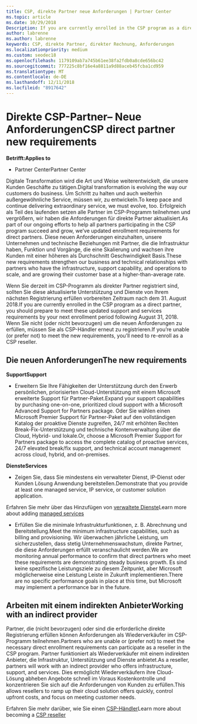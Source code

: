 ```yaml
---
title: CSP, direkte Partner neue Anforderungen | Partner Center
ms.topic: article
ms.date: 10/29/2018
Description: If you are currently enrolled in the CSP program as a direct partner, you should prepare to meet these updated support and services requirements.
author: labrenne
ms.author: labrenne
keywords: CSP, direkte Partner, direkter Rechnung, Anforderungen
ms.localizationpriority: medium
ms.custom: seodec18
ms.openlocfilehash: 1179109ab7a745b61ee38fa2fdb0a8cde656bc42
ms.sourcegitcommit: 777225c8bf16e4a8811a9d88aceb45fcba1cd959
ms.translationtype: MT
ms.contentlocale: de-DE
ms.lasthandoff: 12/11/2018
ms.locfileid: "8917642"
---
```

# <a name="csp-direct-partner-new-requirements"></a><span data-ttu-id="9a2d2-103">Direkte CSP-Partner– Neue Anforderungen</span><span class="sxs-lookup"><span data-stu-id="9a2d2-103">CSP direct partner new requirements</span></span>

**<span data-ttu-id="9a2d2-104">Betrifft:</span><span class="sxs-lookup"><span data-stu-id="9a2d2-104">Applies to</span></span>**

- <span data-ttu-id="9a2d2-105">Partner Center</span><span class="sxs-lookup"><span data-stu-id="9a2d2-105">Partner Center</span></span>

<span data-ttu-id="9a2d2-106">Digitale Transformation wird die Art und Weise weiterentwickelt, die unsere Kunden Geschäfte zu tätigen.</span><span class="sxs-lookup"><span data-stu-id="9a2d2-106">Digital transformation is evolving the way our customers do business.</span></span> <span data-ttu-id="9a2d2-107">Um Schritt zu halten und auch weiterhin außergewöhnliche Service, müssen wir, zu entwickeln.</span><span class="sxs-lookup"><span data-stu-id="9a2d2-107">To keep pace and continue delivering extraordinary service, we must evolve, too.</span></span> <span data-ttu-id="9a2d2-108">Erfolgreich als Teil des laufenden setzen alle Partner im CSP-Programm teilnehmen und vergrößern, wir haben die Anforderungen für direkte Partner aktualisiert.</span><span class="sxs-lookup"><span data-stu-id="9a2d2-108">As part of our ongoing efforts to help all partners participating in the CSP program succeed and grow, we’ve updated enrollment requirements for direct partners.</span></span> <span data-ttu-id="9a2d2-109">Diese neuen Anforderungen einzuhalten, unsere Unternehmen und technische Beziehungen mit Partner, die die Infrastruktur haben, Funktion und Vorgänge, die eine Skalierung und wachsen ihre Kunden mit einer höheren als Durchschnitt Geschwindigkeit Basis.</span><span class="sxs-lookup"><span data-stu-id="9a2d2-109">These new requirements strengthen our business and technical relationships with partners who have the infrastructure, support capability, and operations to scale, and are growing their customer base at a higher-than-average rate.</span></span>

<span data-ttu-id="9a2d2-110">Wenn Sie derzeit im CSP-Programm als direkter Partner registriert sind, sollten Sie diese aktualisierte Unterstützung und Dienste von Ihrem nächsten Registrierung erfüllen vorbereiten Zeitraum nach dem 31. August 2018.</span><span class="sxs-lookup"><span data-stu-id="9a2d2-110">If you are currently enrolled in the CSP program as a direct partner, you should prepare to meet these updated support and services requirements by your next enrollment period following August 31, 2018.</span></span> <span data-ttu-id="9a2d2-111">Wenn Sie nicht (oder nicht bevorzugen) um die neuen Anforderungen zu erfüllen, müssen Sie als CSP-Händler erneut zu registrieren.</span><span class="sxs-lookup"><span data-stu-id="9a2d2-111">If you’re unable (or prefer not) to meet the new requirements, you’ll need to re-enroll as a CSP reseller.</span></span>

## <a name="the-new-requirements"></a><span data-ttu-id="9a2d2-112">Die neuen Anforderungen</span><span class="sxs-lookup"><span data-stu-id="9a2d2-112">The new requirements</span></span>

**<span data-ttu-id="9a2d2-113">Support</span><span class="sxs-lookup"><span data-stu-id="9a2d2-113">Support</span></span>**

- <span data-ttu-id="9a2d2-114">Erweitern Sie Ihre Fähigkeiten der Unterstützung durch den Erwerb persönlichen, priorisierten Cloud-Unterstützung mit einem Microsoft erweiterte Support für Partner-Paket.</span><span class="sxs-lookup"><span data-stu-id="9a2d2-114">Expand your support capabilities by purchasing one-on-one, prioritized cloud support with a Microsoft Advanced Support for Partners package.</span></span> <span data-ttu-id="9a2d2-115">Oder Sie wählen einen Microsoft Premier Support für Partner-Paket auf den vollständigen Katalog der proaktive Dienste zugreifen, 24/7 mit erhöhten Rechten Break-Fix-Unterstützung und technische Kontenverwaltung über die Cloud, Hybrid- und lokale.</span><span class="sxs-lookup"><span data-stu-id="9a2d2-115">Or, choose a Microsoft Premier Support for Partners package to access the complete catalog of proactive services, 24/7 elevated break/fix support, and technical account management across cloud, hybrid, and on-premises.</span></span> 

**<span data-ttu-id="9a2d2-116">Dienste</span><span class="sxs-lookup"><span data-stu-id="9a2d2-116">Services</span></span>**

- <span data-ttu-id="9a2d2-117">Zeigen Sie, dass Sie mindestens ein verwalteter Dienst, IP-Dienst oder Kunden Lösung Anwendung bereitstellen.</span><span class="sxs-lookup"><span data-stu-id="9a2d2-117">Demonstrate that you provide at least one managed service, IP service, or customer solution application.</span></span> 

<span data-ttu-id="9a2d2-118">Erfahren Sie mehr über das Hinzufügen von [verwaltete Dienste](https://partner.microsoft.com/business-opportunities/managed-services-provider)</span><span class="sxs-lookup"><span data-stu-id="9a2d2-118">Learn more about adding [managed services](https://partner.microsoft.com/business-opportunities/managed-services-provider)</span></span> 

- <span data-ttu-id="9a2d2-119">Erfüllen Sie die minimale Infrastrukturfunktionen, z. B. Abrechnung und Bereitstellung.</span><span class="sxs-lookup"><span data-stu-id="9a2d2-119">Meet the minimum infrastructure capabilities, such as billing and provisioning.</span></span>
<span data-ttu-id="9a2d2-120">Wir überwachen jährliche Leistung, um sicherzustellen, dass stetig Unternehmenswachstum, direkte Partner, die diese Anforderungen erfüllt veranschaulicht werden.</span><span class="sxs-lookup"><span data-stu-id="9a2d2-120">We are monitoring annual performance to confirm that direct partners who meet these requirements are demonstrating steady business growth.</span></span> <span data-ttu-id="9a2d2-121">Es sind keine spezifische Leistungsziele zu diesem Zeitpunkt, aber Microsoft möglicherweise eine Leistung Leiste in Zukunft implementieren.</span><span class="sxs-lookup"><span data-stu-id="9a2d2-121">There are no specific performance goals in place at this time, but Microsoft may implement a performance bar in the future.</span></span> 

## <a name="working-with-an-indirect-provider"></a><span data-ttu-id="9a2d2-122">Arbeiten mit einem indirekten Anbieter</span><span class="sxs-lookup"><span data-stu-id="9a2d2-122">Working with an indirect provider</span></span>

<span data-ttu-id="9a2d2-123">Partner, die (nicht bevorzugen) oder sind die erforderliche direkte Registrierung erfüllen können Anforderungen als Wiederverkäufer im CSP-Programm teilnehmen.</span><span class="sxs-lookup"><span data-stu-id="9a2d2-123">Partners who are unable or (prefer not) to meet the necessary direct enrollment requirements can participate as a reseller in the CSP program.</span></span> <span data-ttu-id="9a2d2-124">Partner funktioniert als Wiederverkäufer mit einem indirekten Anbieter, die Infrastruktur, Unterstützung und Dienste anbietet.</span><span class="sxs-lookup"><span data-stu-id="9a2d2-124">As a reseller, partners will work with an indirect provider who offers infrastructure, support, and services.</span></span> <span data-ttu-id="9a2d2-125">Dies ermöglicht Wiederverkäufern ihre Cloud-Lösung abheben Angebote schnell im Voraus Kostenkontrolle und konzentrieren Sie sich auf die Anforderungen von Kunden zu erfüllen.</span><span class="sxs-lookup"><span data-stu-id="9a2d2-125">This allows resellers to ramp up their cloud solution offers quickly, control upfront costs, and focus on meeting customer needs.</span></span>  

<span data-ttu-id="9a2d2-126">Erfahren Sie mehr darüber, wie Sie einen [CSP-Händler](https://partner.microsoft.com/cloud-solution-provider)</span><span class="sxs-lookup"><span data-stu-id="9a2d2-126">Learn more about becoming a [CSP reseller](https://partner.microsoft.com/cloud-solution-provider)</span></span>



